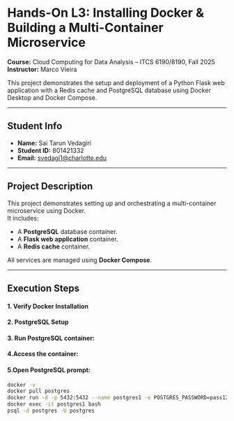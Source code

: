 # Hands-On L3: Installing Docker & Building a Multi-Container Microservice  

**Course:** Cloud Computing for Data Analysis – ITCS 6190/8190, Fall 2025  
**Instructor:** Marco Vieira  

This project demonstrates the setup and deployment of a Python Flask web application with a Redis cache and PostgreSQL database using Docker Desktop and Docker Compose.  

---



## Student Info
- **Name:** Sai Tarun Vedagiri  
- **Student ID:** 801421332  
- **Email:** svedagi1@charlotte.edu  

---

## Project Description
This project demonstrates setting up and orchestrating a multi-container microservice using Docker.  
It includes:
- A **PostgreSQL** database container.
- A **Flask web application** container.
- A **Redis cache** container.

All services are managed using **Docker Compose**.

---

## Execution Steps



#### 1. Verify Docker Installation
#### 2. PostgreSQL Setup
#### 3. Run PostgreSQL container:
#### 4.Access the container:
#### 5.Open PostgreSQL prompt:
```bash
docker -v
docker pull postgres
docker run -d -p 5432:5432 --name postgres1 -e POSTGRES_PASSWORD=pass12345 postgres
docker exec -it postgres1 bash
psql -d postgres -U postgres

